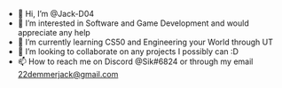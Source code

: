 - 👋 Hi, I’m @Jack-D04
- 👀 I’m interested in Software and Game Development and would appreciate any help
- 🌱 I’m currently learning CS50 and Engineering your World through UT
- 💞️ I’m looking to collaborate on any projects I possibly can :D
- 📫 How to reach me on Discord @Sik#6824 or through my email 22demmerjack@gmail.com

<!---
Jack-D04/Jack-D04 is a ✨ special ✨ repository because its `README.md` (this file) appears on your GitHub profile.
You can click the Preview link to take a look at your changes.
--->

